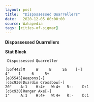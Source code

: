 ```yaml
---
layout: post
title:  "Dispossessed Quarrellers"
date:   2020-12-05 00:00:00
source: Wahapedia
tags: [cities-of-sigmar]
---
```


**Dispossessed Quarrellers**

**Stat Block**
```
 Dispossessed Quarreller
```

```
[56f442]M     W     B     Sa    [-]
4"    1     6     5+    
[e85545]Weapons[-]
[c6c930]Duardin Crossbow[-]
20"    A:1    H:4+   W:4+   R:-    D:1   
[c6c930]Ranger Axe[-]
1"     A:1    H:4+   W:4+   R:-    D:1   
```
    